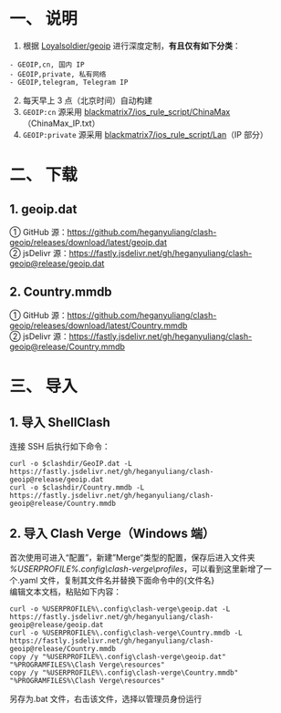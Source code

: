 # 一、 说明
1. 根据 [Loyalsoldier/geoip](https://github.com/Loyalsoldier/geoip) 进行深度定制，**有且仅有如下分类**：
```
- GEOIP,cn, 国内 IP
- GEOIP,private, 私有网络
- GEOIP,telegram, Telegram IP
```
2. 每天早上 3 点（北京时间）自动构建
3. `GEOIP:cn` 源采用 [blackmatrix7/ios_rule_script/ChinaMax](https://github.com/blackmatrix7/ios_rule_script/tree/master/rule/Clash/ChinaMax)（ChinaMax_IP.txt）
4. `GEOIP:private` 源采用 [blackmatrix7/ios_rule_script/Lan](https://github.com/blackmatrix7/ios_rule_script/tree/master/rule/Clash/Lan)（IP 部分）
# 二、 下载
## 1. geoip.dat
① GitHub 源：https://github.com/heganyuliang/clash-geoip/releases/download/latest/geoip.dat  
② jsDelivr 源：https://fastly.jsdelivr.net/gh/heganyuliang/clash-geoip@release/geoip.dat
## 2. Country.mmdb
① GitHub 源：https://github.com/heganyuliang/clash-geoip/releases/download/latest/Country.mmdb  
② jsDelivr 源：https://fastly.jsdelivr.net/gh/heganyuliang/clash-geoip@release/Country.mmdb
# 三、 导入
## 1. 导入 ShellClash
连接 SSH 后执行如下命令：
```
curl -o $clashdir/GeoIP.dat -L https://fastly.jsdelivr.net/gh/heganyuliang/clash-geoip@release/geoip.dat
curl -o $clashdir/Country.mmdb -L https://fastly.jsdelivr.net/gh/heganyuliang/clash-geoip@release/Country.mmdb
```
## 2. 导入 Clash Verge（Windows 端）
首次使用可进入“配置”，新建”Merge“类型的配置，保存后进入文件夹 *%USERPROFILE%\.config\clash-verge\profiles*，可以看到这里新增了一个.yaml 文件，复制其文件名并替换下面命令中的{文件名}  
编辑文本文档，粘贴如下内容：
```
curl -o %USERPROFILE%\.config\clash-verge\geoip.dat -L https://fastly.jsdelivr.net/gh/heganyuliang/clash-geoip@release/geoip.dat
curl -o %USERPROFILE%\.config\clash-verge\Country.mmdb -L https://fastly.jsdelivr.net/gh/heganyuliang/clash-geoip@release/Country.mmdb
copy /y "%USERPROFILE%\.config\clash-verge\geoip.dat" "%PROGRAMFILES%\Clash Verge\resources"
copy /y "%USERPROFILE%\.config\clash-verge\Country.mmdb" "%PROGRAMFILES%\Clash Verge\resources"
```
另存为.bat 文件，右击该文件，选择以管理员身份运行
